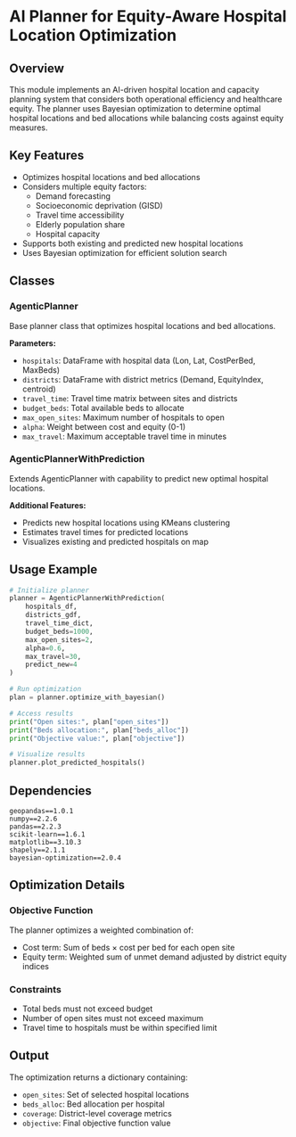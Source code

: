 # AI Planner for Equity-Aware Hospital Location Optimization

## Overview
This module implements an AI-driven hospital location and capacity planning system that considers both operational efficiency and healthcare equity. The planner uses Bayesian optimization to determine optimal hospital locations and bed allocations while balancing costs against equity measures.

## Key Features
- Optimizes hospital locations and bed allocations
- Considers multiple equity factors:
  - Demand forecasting
  - Socioeconomic deprivation (GISD)
  - Travel time accessibility
  - Elderly population share
  - Hospital capacity
- Supports both existing and predicted new hospital locations
- Uses Bayesian optimization for efficient solution search

## Classes

### AgenticPlanner
Base planner class that optimizes hospital locations and bed allocations.

**Parameters:**
- `hospitals`: DataFrame with hospital data (Lon, Lat, CostPerBed, MaxBeds)
- `districts`: DataFrame with district metrics (Demand, EquityIndex, centroid)
- `travel_time`: Travel time matrix between sites and districts
- `budget_beds`: Total available beds to allocate
- `max_open_sites`: Maximum number of hospitals to open
- `alpha`: Weight between cost and equity (0-1)
- `max_travel`: Maximum acceptable travel time in minutes

### AgenticPlannerWithPrediction
Extends AgenticPlanner with capability to predict new optimal hospital locations.

**Additional Features:**
- Predicts new hospital locations using KMeans clustering
- Estimates travel times for predicted locations
- Visualizes existing and predicted hospitals on map

## Usage Example

```python
# Initialize planner
planner = AgenticPlannerWithPrediction(
    hospitals_df,
    districts_gdf,
    travel_time_dict,
    budget_beds=1000,
    max_open_sites=2,
    alpha=0.6,
    max_travel=30,
    predict_new=4
)

# Run optimization
plan = planner.optimize_with_bayesian()

# Access results
print("Open sites:", plan["open_sites"])
print("Beds allocation:", plan["beds_alloc"])
print("Objective value:", plan["objective"])

# Visualize results
planner.plot_predicted_hospitals()
```

## Dependencies
```
geopandas==1.0.1
numpy==2.2.6
pandas==2.2.3
scikit-learn==1.6.1
matplotlib==3.10.3
shapely==2.1.1
bayesian-optimization==2.0.4
```

## Optimization Details

### Objective Function
The planner optimizes a weighted combination of:
- Cost term: Sum of beds × cost per bed for each open site
- Equity term: Weighted sum of unmet demand adjusted by district equity indices

### Constraints
- Total beds must not exceed budget
- Number of open sites must not exceed maximum
- Travel time to hospitals must be within specified limit

## Output
The optimization returns a dictionary containing:
- `open_sites`: Set of selected hospital locations
- `beds_alloc`: Bed allocation per hospital
- `coverage`: District-level coverage metrics
- `objective`: Final objective function value